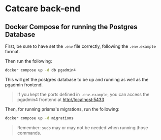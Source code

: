 # Catcare back-end

## Docker Compose for running the Postgres Database

First, be sure to have set the `.env` file correctly, following the `.env.example` format.

Then run the following:

```sh
docker compose up -d db pgadmin4
```

This will get the postgres database to be up and running as well as the pgadmin frontend.

> If you kept the ports defined in `.env.example`, you can access the pgadmin4 frontend at [http//localhost:5433](http://localhost:5433)

Then, for running prisma's migrations, run the following:

```sh
docker compose up -d migrations
```

> Remember: `sudo` may or may not be needed when running those commands.
